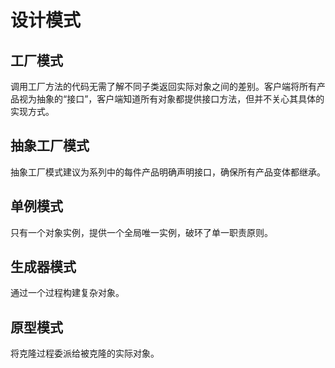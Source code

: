 # 设计模式

## 工厂模式

调用工厂方法的代码无需了解不同子类返回实际对象之间的差别。客户端将所有产品视为抽象的“接口”，客户端知道所有对象都提供接口方法，但并不关心其具体的实现方式。

## 抽象工厂模式

抽象工厂模式建议为系列中的每件产品明确声明接口，确保所有产品变体都继承。

## 单例模式

只有一个对象实例，提供一个全局唯一实例，破环了单一职责原则。

## 生成器模式

通过一个过程构建复杂对象。

## 原型模式

将克隆过程委派给被克隆的实际对象。